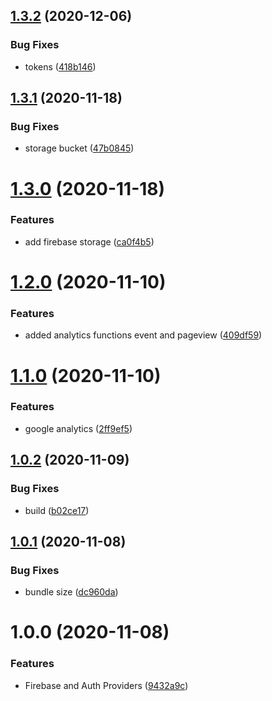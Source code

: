 ## [1.3.2](https://github.com/monx-dev/default-providers/compare/v1.3.1...v1.3.2) (2020-12-06)


### Bug Fixes

* tokens ([418b146](https://github.com/monx-dev/default-providers/commit/418b146d9b2517517600a0cf69b2e3cebdaf9edc))

## [1.3.1](https://github.com/monx-dev/default-providers/compare/v1.3.0...v1.3.1) (2020-11-18)


### Bug Fixes

* storage bucket ([47b0845](https://github.com/monx-dev/default-providers/commit/47b0845d4d582ff35c3af167e204fd35a19ace0d))

# [1.3.0](https://github.com/monx-dev/default-providers/compare/v1.2.0...v1.3.0) (2020-11-18)


### Features

* add firebase storage ([ca0f4b5](https://github.com/monx-dev/default-providers/commit/ca0f4b5931f4c6eb2e2a4b25176a2017f594ec04))

# [1.2.0](https://github.com/monx-dev/default-providers/compare/v1.1.0...v1.2.0) (2020-11-10)


### Features

* added analytics functions event and pageview ([409df59](https://github.com/monx-dev/default-providers/commit/409df592837379615717e2c2405a744c79399cb8))

# [1.1.0](https://github.com/monx-dev/default-providers/compare/v1.0.2...v1.1.0) (2020-11-10)


### Features

* google analytics ([2ff9ef5](https://github.com/monx-dev/default-providers/commit/2ff9ef5bd533196e2c4fe02d7bf49dc0f8846dc9))

## [1.0.2](https://github.com/monx-dev/default-providers/compare/v1.0.1...v1.0.2) (2020-11-09)


### Bug Fixes

* build ([b02ce17](https://github.com/monx-dev/default-providers/commit/b02ce17c986cff3723c4003c31c208940fe40050))

## [1.0.1](https://github.com/monx-dev/default-providers/compare/v1.0.0...v1.0.1) (2020-11-08)


### Bug Fixes

* bundle size ([dc960da](https://github.com/monx-dev/default-providers/commit/dc960da01f6b6d5807d8fe6aa35e31ab795883e2))

# 1.0.0 (2020-11-08)


### Features

* Firebase and Auth Providers ([9432a9c](https://github.com/monx-dev/default-providers/commit/9432a9c24742d13cd2091819700a78c1e92933cc))
